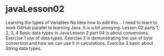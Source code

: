 # javaLesson02
Learning the types of Variables
No Idea how to edit this...
I need to learn to work GitHub parallel to learning Java.
It is a bit annoying.
Lesson 02 parts 1, 2, 3, 4 Basic data types in Java
Lesson 2 part 04 is about conversions.
Exercise 1 use of data types.
Exercise 2 is demonstrating the use of byte conversion and how we can use it in calculations. 
Exercise 3 basic about String data types.
 